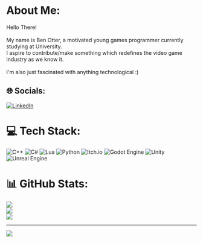 #  About Me:
Hello There! <br><br>My name is Ben Otter, a motivated young games programmer currently studying at University.<br>I aspire to contribute/make something which redefines the video game industry as we know it.<br><br>I'm also just fascinated with anything technological :)


## 🌐 Socials:
[![LinkedIn](https://img.shields.io/badge/LinkedIn-%230077B5.svg?logo=linkedin&logoColor=white)](https://linkedin.com/in/https://www.linkedin.com/in/ben-otter/) 

# 💻 Tech Stack:
![C++](https://img.shields.io/badge/c++-%2300599C.svg?style=for-the-badge&logo=c%2B%2B&logoColor=white) ![C#](https://img.shields.io/badge/c%23-%23239120.svg?style=for-the-badge&logo=csharp&logoColor=white) ![Lua](https://img.shields.io/badge/lua-%232C2D72.svg?style=for-the-badge&logo=lua&logoColor=white) ![Python](https://img.shields.io/badge/python-3670A0?style=for-the-badge&logo=python&logoColor=ffdd54) ![Itch.io](https://img.shields.io/badge/Itch-%23FF0B34.svg?style=for-the-badge&logo=Itch.io&logoColor=white) ![Godot Engine](https://img.shields.io/badge/GODOT-%23FFFFFF.svg?style=for-the-badge&logo=godot-engine) ![Unity](https://img.shields.io/badge/unity-%23000000.svg?style=for-the-badge&logo=unity&logoColor=white) ![Unreal Engine](https://img.shields.io/badge/unrealengine-%23313131.svg?style=for-the-badge&logo=unrealengine&logoColor=white)
# 📊 GitHub Stats:
![](https://github-readme-stats.vercel.app/api?username=OTT3R17&theme=dark&hide_border=true&include_all_commits=false&count_private=true)<br/>
![](https://github-readme-streak-stats.herokuapp.com/?user=OTT3R17&theme=dark&hide_border=true)<br/>
![](https://github-readme-stats.vercel.app/api/top-langs/?username=OTT3R17&theme=dark&hide_border=true&include_all_commits=false&count_private=true&layout=compact)

---
[![](https://visitcount.itsvg.in/api?id=OTT3R17&icon=5&color=8)](https://visitcount.itsvg.in)

<!-- Proudly created with GPRM ( https://gprm.itsvg.in ) -->
